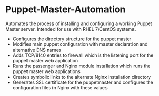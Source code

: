 # Puppet-Master-Automation
Automates the process of installing and configuring a working Puppet Master server. Intended for use with RHEL 7/CentOS systems.

- Configures the directory structure for the puppet master
- Modifies main puppet configuration with master declaration and alternative DNS names
- Adds TCP/8140 entries to firewall which is the listening port for the puppet master web application
- Runs the passenger and Nginx module installation which runs the puppet master web applications
- Creates symbolic links to the alternate Nginx installation directory
- Generates SSL certificate for the puppetmaster and configures the configuration files in Nginx with these values
